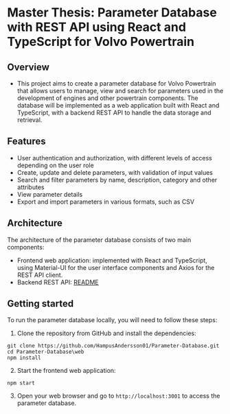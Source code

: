 # Master Thesis: Parameter Database with REST API using React and TypeScript for Volvo Powertrain

## Overview
- This project aims to create a parameter database for Volvo Powertrain that allows users to manage, view and search for parameters used in the development of engines and other powertrain components. The database will be implemented as a web application built with React and TypeScript, with a backend REST API to handle the data storage and retrieval.

## Features
- User authentication and authorization, with different levels of access depending on the user role
- Create, update and delete parameters, with validation of input values
- Search and filter parameters by name, description, category and other attributes
- View parameter details
- Export and import parameters in various formats, such as CSV

## Architecture
The architecture of the parameter database consists of two main components:
- Frontend web application: implemented with React and TypeScript, using Material-UI for the user interface components and Axios for the REST API client.
- Backend REST API: [README](../api/README.md)

## Getting started
To run the parameter database locally, you will need to follow these steps:
1. Clone the repository from GitHub and install the dependencies:
```
git clone https://github.com/HampusAndersson01/Parameter-Database.git
cd Parameter-Database\web
npm install
```

2. Start the frontend web application:
```
npm start
```
3. Open your web browser and go to `http://localhost:3001` to access the parameter database.


